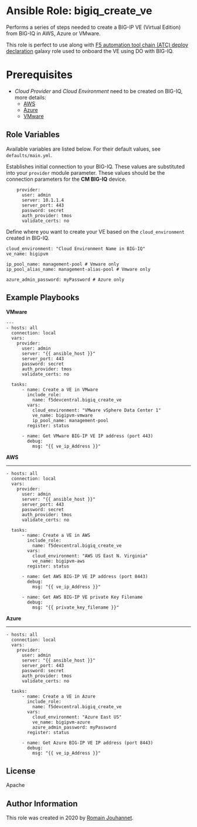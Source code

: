 # Ansible Role: bigiq_create_ve

Performs a series of steps needed to create a BIG-IP VE (Virtual Edition) from BIG-IQ in AWS, Azure or VMware.

This role is perfect to use along with [F5 automation tool chain (ATC) deploy declaration](https://galaxy.ansible.com/f5devcentral/atc_deploy) galaxy role used 
to onboard the VE using DO with BIG-IQ.

# Prerequisites

- *Cloud Provider* and *Cloud Environment* need to be created on BIG-IQ, more details:
  - [AWS](https://techdocs.f5.com/en-us/bigiq-7-1-0/add-configure-big-ip-ve-in-aws-cloud.html)
  - [Azure](https://techdocs.f5.com/en-us/bigiq-7-1-0/add-configure-big-ip-ve-in-azure-cloud.html)
  - [VMware](https://techdocs.f5.com/en-us/bigiq-7-1-0/add-configure-big-ip-ve-in-vmware-environment.html)

## Role Variables

Available variables are listed below. For their default values, see `defaults/main.yml`.

Establishes initial connection to your BIG-IQ. These values are substituted into
your ``provider`` module parameter. These values should be the connection parameters
for the **CM BIG-IQ** device.

        provider:
          user: admin
          server: 10.1.1.4
          server_port: 443
          password: secret
          auth_provider: tmos
          validate_certs: no

Define where you want to create your VE based on the ``cloud_environment`` created in BIG-IQ.

    cloud_environment: "Cloud Environment Name in BIG-IQ"
    ve_name: bigipvm

    ip_pool_name: management-pool # Vmware only
    ip_pool_alias_name: management-alias-pool # Vmware only
    
    azure_admin_password: myPassword # Azure only

## Example Playbooks

**VMware**

    ---
    - hosts: all
      connection: local
      vars:
        provider:
          user: admin
          server: "{{ ansible_host }}"
          server_port: 443
          password: secret
          auth_provider: tmos
          validate_certs: no

      tasks:
          - name: Create a VE in VMware
            include_role:
              name: f5devcentral.bigiq_create_ve
            vars:
              cloud_environment: "VMware vSphere Data Center 1"
              ve_name: bigipvm-vmware
              ip_pool_name: management-pool
            register: status

          - name: Get VMware BIG-IP VE IP address (port 443)
            debug:
              msg: "{{ ve_ip_Address }}"

**AWS**

   ---
    - hosts: all
      connection: local
      vars:
        provider:
          user: admin
          server: "{{ ansible_host }}"
          server_port: 443
          password: secret
          auth_provider: tmos
          validate_certs: no

      tasks:
          - name: Create a VE in AWS
            include_role:
              name: f5devcentral.bigiq_create_ve
            vars:
              cloud_environment: "AWS US East N. Virginia"
              ve_name: bigipvm-aws
            register: status

          - name: Get AWS BIG-IP VE IP address (port 8443)
            debug:
              msg: "{{ ve_ip_Address }}"

          - name: Get AWS BIG-IP VE private Key Filename
            debug:
              msg: "{{ private_key_filename }}"

**Azure**

   ---
    - hosts: all
      connection: local
      vars:
        provider:
          user: admin
          server: "{{ ansible_host }}"
          server_port: 443
          password: secret
          auth_provider: tmos
          validate_certs: no

      tasks:
          - name: Create a VE in Azure 
            include_role:
              name: f5devcentral.bigiq_create_ve
            vars:
              cloud_environment: "Azure East US"
              ve_name: bigipvm-azure
              azure_admin_password: myPassword
            register: status

          - name: Get Azure BIG-IP VE IP address (port 8443)
            debug:
              msg: "{{ ve_ip_Address }}"


## License

Apache

## Author Information

This role was created in 2020 by [Romain Jouhannet](https://github.com/rjouhann).

[1]: https://galaxy.ansible.com/f5devcentral/bigiq_pinning_deploy_objects

